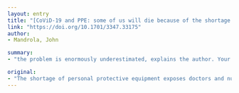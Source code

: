 ```yaml
---
layout: entry
title: "[CoViD-19 and PPE: some of us will die because of the shortage.]"
link: "https://doi.org/10.1701/3347.33175"
author:
- Mandrola, John

summary:
- "the problem is enormously underestimated, explains the author. Your profession as a health worker can risk taking your life. The problem is unthinkable, the author says. Hospital managers and administrators ask healthcare professionals not to talk about the problem. CoViD-19 is a shortage of personal protective equipment. It exposes doctors and nurses to the risk of being infected by the disease. In this way, healthcare professionals ask them not to speak about the issue."

original:
- "The shortage of personal protective equipment exposes doctors and nurses to the risk of being infected by CoViD-19. Hospital managers and administrators ask healthcare professionals not to talk about the problem. In this way, however, the problem is enormously underestimated. It is unthinkable, explains the author, that your profession as a health worker can risk taking your life."
---
```


